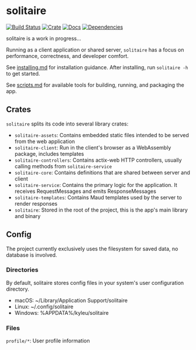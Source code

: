 # solitaire

[![Build Status](https://travis-ci.org/kyleu/solitaire.svg?branch=master)](https://travis-ci.org/kyleu/solitaire)
[![Crate](https://meritbadge.herokuapp.com/solitaire)](https://crates.io/crates/solitaire)
[![Docs](https://docs.rs/solitaire/badge.svg)](https://docs.rs/solitaire)
[![Dependencies](https://deps.rs/repo/github/kyleu/solitaire/status.svg)](https://deps.rs/repo/github/kyleu/solitaire)

solitaire is a work in progress...

Running as a client application or shared server, `solitaire` has a focus on performance, correctness, and developer comfort.

See [installing.md](doc/installing.md) for installation guidance. After installing, run `solitaire -h` to get started.

See [scripts.md](doc/scripts.md) for available tools for building, running, and packaging the app.

## Crates

`solitaire` splits its code into several library crates:

- `solitaire-assets`: Contains embedded static files intended to be served from the web application
- `solitaire-client`: Run in the client's browser as a WebAssembly package, includes templates
- `solitaire-controllers`: Contains actix-web HTTP controllers, usually calling methods from `solitaire-service`
- `solitaire-core`: Contains definitions that are shared between server and client
- `solitaire-service`: Contains the primary logic for the application. It receives RequestMessages and emits ResponseMessages
- `solitaire-templates`: Contains Maud templates used by the server to render responses
- `solitaire`: Stored in the root of the project, this is the app's main library and binary

## Config

The project currently exclusively uses the filesystem for saved data, no database is involved.

### Directories

By default, solitaire stores config files in your system's user configuration directory.

- macOS: ~/Library/Application Support/solitaire
- Linux: ~/.config/solitaire
- Windows: %APPDATA%/kyleu/solitaire

### Files

`profile/*`: User profile information
